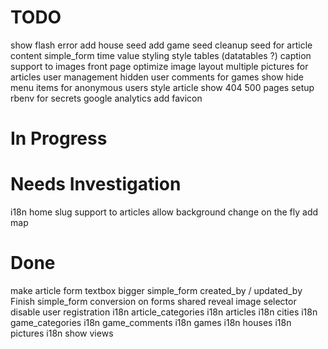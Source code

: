 
TODO
=======================

show flash error
add house seed
add game seed
cleanup seed for article content
simple_form time value styling
style tables (datatables ?)
caption support to images
front page optimize image layout
multiple pictures for articles
user management
hidden user comments for games
show hide menu items for anonymous users
style article show
404 500 pages
setup rbenv for secrets
google analytics
add favicon


In Progress
=======================


Needs Investigation
=======================

i18n home
slug support to articles
allow background change on the fly
add map


Done
=======================

make article form textbox bigger
simple_form created_by / updated_by
Finish simple_form conversion on forms
shared reveal image selector
disable user registration
i18n article_categories
i18n articles
i18n cities
i18n game_categories
i18n game_comments
i18n games
i18n houses
i18n pictures
i18n show views


